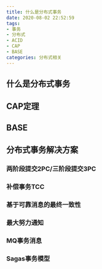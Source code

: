 ```yaml
---
title: 什么是分布式事务
date: 2020-08-02 22:52:59
tags: 
- 事务
- 分布式
- ACID
- CAP
- BASE
categories: 分布式相关
---
```


## 什么是分布式事务

## CAP定理

## BASE

## 分布式事务解决方案

### 两阶段提交2PC/三阶段提交3PC

### 补偿事务TCC

### 基于可靠消息的最终一致性

### 最大努力通知

### MQ事务消息

### Sagas事务模型